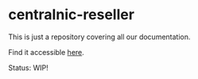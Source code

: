 # centralnic-reseller

This is just a repository covering all our documentation.

Find it accessible [here](https://centralnic-reseller.github.io/centralnic-reseller/).

Status: WIP!
